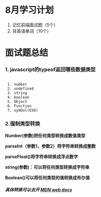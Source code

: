 # 8月学习计划
1. 记忆前端面试题（5个）
2. 背英语单词（10个）


# 面试题总结
### 1. javascript的typeof返回哪些数据类型

```

 1. number 
 2. undefined 
 3. string 
 4. boolean 
 5. Object  
 6. Function 
 7. symbol(ES6) 

```
### 2.强制类型转换

 **Number(参数)把任何类型转换成数值类型**

 **parseInt（参数1，参数2）将字符串转换成整数**

**parseFloat()将字符串转换成浮点数字**

**string(参数)：可以将任何类型转换成字符串**

**Boolean()可以将任何类型的值转换成布尔值**

##### 具体转换可以去开  [MDN web docs](https://developer.mozilla.org/zh-CN/docs/Web/JavaScript/Reference/Global_Objects/parseInt)



